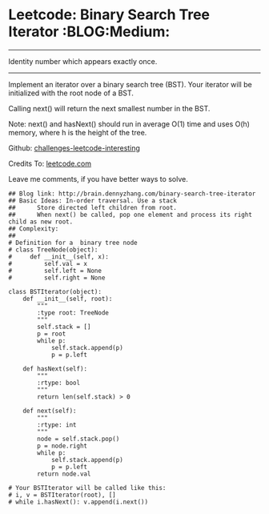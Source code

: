 # Leetcode: Binary Search Tree Iterator     :BLOG:Medium:


---

Identity number which appears exactly once.  

---

Implement an iterator over a binary search tree (BST). Your iterator will be initialized with the root node of a BST.  

Calling next() will return the next smallest number in the BST.  

Note: next() and hasNext() should run in average O(1) time and uses O(h) memory, where h is the height of the tree.  

Github: [challenges-leetcode-interesting](https://github.com/DennyZhang/challenges-leetcode-interesting/tree/master/binary-search-tree-iterator)  

Credits To: [leetcode.com](https://leetcode.com/problems/binary-search-tree-iterator/description/)  

Leave me comments, if you have better ways to solve.  

    ## Blog link: http://brain.dennyzhang.com/binary-search-tree-iterator
    ## Basic Ideas: In-order traversal. Use a stack
    ##      Store directed left children from root.
    ##      When next() be called, pop one element and process its right child as new root.
    ## Complexity:
    ##
    # Definition for a  binary tree node
    # class TreeNode(object):
    #     def __init__(self, x):
    #         self.val = x
    #         self.left = None
    #         self.right = None
    
    class BSTIterator(object):
        def __init__(self, root):
            """
            :type root: TreeNode
            """
            self.stack = []
            p = root
            while p:
                self.stack.append(p)
                p = p.left
    
        def hasNext(self):
            """
            :rtype: bool
            """
            return len(self.stack) > 0
    
        def next(self):
            """
            :rtype: int
            """
            node = self.stack.pop()
            p = node.right
            while p:
                self.stack.append(p)
                p = p.left
            return node.val
    
    # Your BSTIterator will be called like this:
    # i, v = BSTIterator(root), []
    # while i.hasNext(): v.append(i.next())
